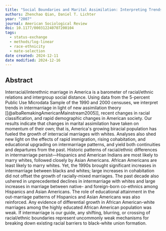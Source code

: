 ```yaml
---
title: "Social Boundaries and Marital Assimilation: Interpreting Trends in Racial and Ethnic Intermarriage"
authors: Zhenchao Qian, Daniel T. Lichter
year: "2007"
journal: American Sociological Review
doi: 10.1177/000312240707200104
tags:
  - status-exchange
  - methods/log-linear
  - race-ethnicity
  - mate-selection
date created: 2024-12-11
date modified: 2024-12-16
---
```


## Abstract

Interracial/interethnic marriage in America is a barometer of racial/ethnic relations and intergroup social distance. Using data from the 5-percent Public Use Microdata Sample of the 1990 and 2000 censuses, we interpret trends in intermarriage in light of new assimilation theory [[@albaRemakingAmericanMainstream2005]], recent changes in racial classification, and rapid demographic changes in American society. Our results indicate that changes in marital assimilation have taken on momentum of their own; that is, America's growing biracial population has fueled the growth of interracial marriages with whites. Analyses also shed new light on the effects of rapid immigration, rising cohabitation, and educational upgrading on intermarriage patterns, and yield both continuities and departures from the past. Historic patterns of racial/ethnic differences in intermarriage persist—Hispanics and American Indians are most likely to marry whites, followed closely by Asian Americans. African Americans are least likely to marry whites. Yet, the 1990s brought significant increases in intermarriage between blacks and whites; large increases in cohabitation did not offset the growth of racially-mixed marriages. The past decade also ushered in unprecedented declines in intermarriage with whites and large increases in marriage between native- and foreign-born co-ethnics among Hispanics and Asian Americans. The role of educational attainment in the out-marriage patterns of Hispanics and Asian Americans was also reinforced. Any evidence of differential growth in African American-white marriages among the highly educated African American population was weak. If intermarriage is our guide, any shifting, blurring, or crossing of racial/ethnic boundaries represent uncommonly weak mechanisms for breaking down existing racial barriers to black-white union formation.
